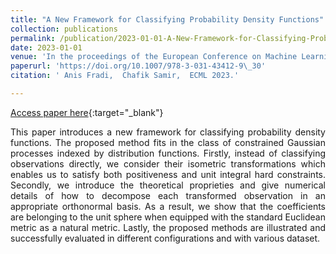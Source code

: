 ```yaml
---
title: "A New Framework for Classifying Probability Density Functions"
collection: publications
permalink: /publication/2023-01-01-A-New-Framework-for-Classifying-Probability-Density-Functions
date: 2023-01-01
venue: 'In the proceedings of the European Conference on Machine Learning, ECML  , Turin, Italy, September 18-22, 2023'
paperurl: 'https://doi.org/10.1007/978-3-031-43412-9\_30'
citation: ' Anis Fradi,  Chafik Samir,  ECML 2023.'

---
```


[Access paper here](https://doi.org/10.1007/978-3-031-43412-9\_30){:target="_blank"}

<p align="justify">
This paper introduces a new framework for classifying probability density
 functions. The proposed method fits in the class of constrained Gaussian 
processes indexed by distribution functions. Firstly, instead of 
classifying observations directly, we consider their isometric 
transformations which enables us to satisfy both positiveness and unit 
integral hard constraints. Secondly, we introduce the theoretical 
proprieties and give numerical details of how to decompose each 
transformed observation in an appropriate orthonormal basis. As a 
result, we show that the coefficients are belonging to the unit sphere 
when equipped with the standard Euclidean metric as a natural metric. 
Lastly, the proposed methods are illustrated and successfully evaluated
 in different configurations and with various dataset.
</p>
